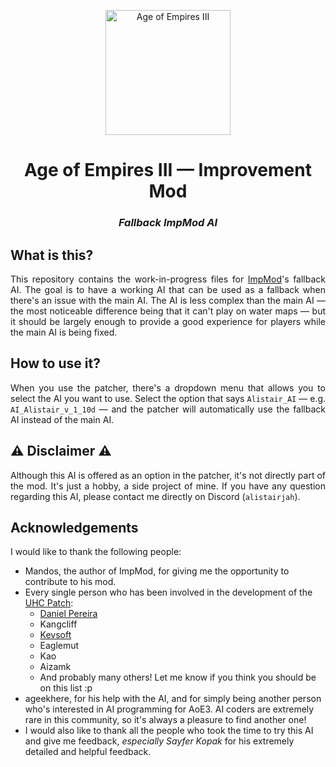 <p align="center">
  <img src="https://upload.wikimedia.org/wikipedia/fr/7/77/Age_of_Empires_III_Logo.png" alt="Age of Empires III" width="200"/>
</p>
<h1 align="center">Age of Empires III &mdash; Improvement Mod</h1>
<h3 align="center"><i>Fallback ImpMod AI</i></h3>

<h2>What is this?</h2>
<p align="justify">
This repository contains the work-in-progress files for <a href="https://impmod.blogspot.com">ImpMod</a>'s fallback AI. The goal is to have a working AI that can be used as a fallback when there's an issue with the main AI. The AI is less complex than the main AI &mdash; the most noticeable difference being that it can't play on water maps &mdash; but it should be largely enough to provide a good experience for players while the main AI is being fixed.
</p>

<h2>How to use it?</h2>
<p align="justify">
When you use the patcher, there's a dropdown menu that allows you to select the AI you want to use. Select the option that says <code>Alistair_AI</code> &mdash; e.g. <code>AI_Alistair_v_1_10d</code> &mdash; and the patcher will automatically use the fallback AI instead of the main AI.
</p>

<h2>⚠️ Disclaimer ⚠️</h2>
<p align="justify">
Although this AI is offered as an option in the patcher, it's not directly part of the mod. It's just a hobby, a side project of mine. If you have any question regarding this AI, please contact me directly on Discord (<code>alistairjah</code>).
</p>

<h2>Acknowledgements</h2>
I would like to thank the following people:
<p align="justify">
<ul>
  <li>Mandos, the author of ImpMod, for giving me the opportunity to contribute to his mod.</li>
  <li>Every single person who has been involved in the development of the <a href="https://github.com/danielpereira/aoe3unhardcoded">UHC Patch</a>:
  <ul>
    <li><a href="https://github.com/danielpereira">Daniel Pereira</a></li>
    <li>Kangcliff</li>
    <li><a href="https://kevsoft.io/">Kevsoft</a></li>
    <li>Eaglemut</li>
    <li>Kao</li>
    <li>Aizamk</li>
    <li>And probably many others! Let me know if you think you should be on this list :p</li>
  </ul>
  <li>ageekhere, for his help with the AI, and for simply being another person who's interested in AI programming for AoE3. AI coders are extremely rare in this community, so it's always a pleasure to find another one!</li>
  <li>I would also like to thank all the people who took the time to try this AI and give me feedback, <em>especially Sayfer Kopak</em> for his extremely detailed and helpful feedback.</li>
</ul>

